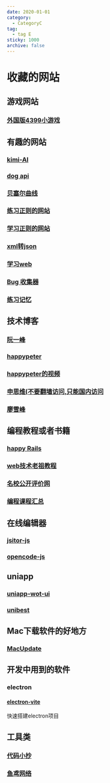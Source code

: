 ```yaml
---
date: 2020-01-01
category:
  - CategoryC
tag:
  - tag E
sticky: 1000
archive: false
---
```


# 收藏的网站

## 游戏网站

### [外国版4399小游戏](https://www.crazygames.com/)

## 有趣的网站

### [kimi-AI](https://kimi.moonshot.cn/)
### [dog api](https://dog.ceo/dog-api/)
### [贝塞尔曲线](https://cubic-bezier.com)
### [练习正则的网站](https://regexr.com/)
### [学习正则的网站](https://regexlearn.com/zh-cn)
### [xml转json](https://codebeautify.org/xmltojson#)
### [学习web](https://web.dev/)
### [Bug 收集器](https://www.fundebug.com/)
### [练习记忆](https://jesseky.github.io/demo/memory.html)


## 技术博客

### [阮一峰](https://www.ruanyifeng.com/)
### [happypeter](https://happypeter.github.io/)
### [happypeter的视频](https://haoduoshipin.com/)
### [申思维(不要翻墙访问,只能国内访问](https://siwei.me/) 
### [廖雪峰](https://www.liaoxuefeng.com/)

## 编程教程或者书籍

### [happy Rails](https://sg552.gitbooks.io/happy_book_rails/content/)
### [web技术老祖教程](https://developer.mozilla.org/zh-CN/docs/Web)
### [名校公开评价网](https://conanhujinming.github.io/comments-for-awesome-courses/index.html)
### [编程课程汇总](https://github.com/ossu/computer-science#core-systems)

## 在线编辑器

### [jsitor-js](https://jsitor.com/)
### [opencode-js](https://codepen.io/mqdbbroo-the-lessful/pen/MWRVjPP?editors=1112)


## uniapp

### [uniapp-wot-ui](https://codercup.github.io/unibest-docs/guide/UI)
### [unibest](https://codercup.github.io/unibest-docs/guide/UI)

## Mac下载软件的好地方

### [MacUpdate](https://www.macupdate.com/)

## 开发中用到的软件

### electron

#### [electron-vite](https://cn.electron-vite.org/guide/)

快速搭建electron项目

## 工具类

### [代码小抄](https://www.codecopy.cn/)
### [鱼鸢网络](https://www.yuyuanweb.com/work.html)